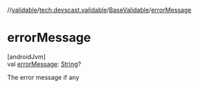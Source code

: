 //[validable](../../../index.md)/[tech.devscast.validable](../index.md)/[BaseValidable](index.md)/[errorMessage](error-message.md)

# errorMessage

[androidJvm]\
val [errorMessage](error-message.md): [String](https://kotlinlang.org/api/latest/jvm/stdlib/kotlin/-string/index.html)?

The error message if any
